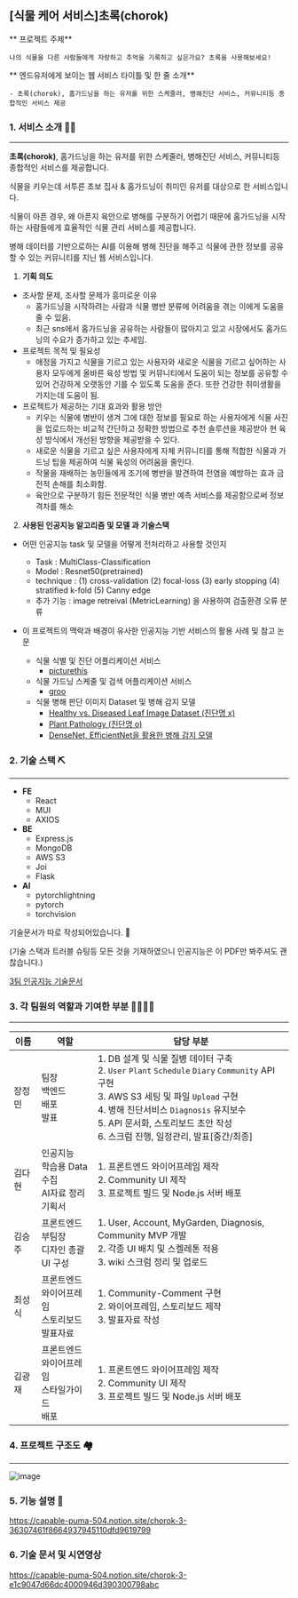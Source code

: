 ## [식물 케어 서비스]초록(chorok)

** 프로젝트 주제**

    나의 식물을 다른 사람들에게 자랑하고 추억을 기록하고 싶은가요? 초록을 사용해보세요! 
** 엔드유저에게 보이는 웹 서비스 타이틀 및 한 줄 소개**

    - 초록(chorok), 홈가드닝을 하는 유저를 위한 스케줄러, 병해진단 서비스, 커뮤니티등 종합적인 서비스 제공


### 1. 서비스 소개 👩‍🏫

---

**초록(chorok)**, 홈가드닝을 하는 유저를 위한 스케줄러, 병해진단 서비스, 커뮤니티등 종합적인 서비스를 제공합니다.

식물을 키우는데 서투른 초보 집사 & 홈가드닝이 취미인 유저를 대상으로 한 서비스입니다.

식물이 아픈 경우, 왜 아픈지 육안으로 병해를 구분하기 어렵기 때문에 홈가드닝을 시작하는 사람들에게 효율적인 식물 관리 서비스를 제공합니다.

병해 데이터를 기반으로하는 AI를 이용해 병해 진단을 해주고 식물에 관한 정보를 공유할 수 있는 커뮤니티를 지닌 웹 서비스입니다. 

1. **기획 의도**
- 조사할 문제, 조사할 문제가 흥미로운 이유
    - 홈가드닝을 시작하려는 사람과 식물 병반 분류에 어려움을 겪는 이에게 도움을 줄 수 있음.
    - 최근 sns에서 홈가드닝을 공유하는 사람들이 많아지고 있고 시장에서도 홈가드닝의 수요가 증가하고 있는 추세임.
- 프로젝트 목적 및 필요성
    - 애정을 가지고 식물을 기르고 있는 사용자와 새로운 식물을 기르고 싶어하는 사용자 모두에게 올바른 육성 방법 및 커뮤니티에서 도움이 되는 정보를 공유할 수 있어 건강하게 오랫동안 기를 수 있도록 도움을 준다. 또한 건강한 취미생활을 가지는데 도움이 됨.
- 프로젝트가 제공하는 기대 효과와 활용 방안
    - 키우는 식물에 병반이 생겨 그에 대한 정보를 필요로 하는 사용자에게 식물 사진을 업로드하는 비교적 간단하고 정확한 방법으로 추천 솔루션을 제공받아 현 육성 방식에서 개선된 방향을 제공받을 수 있다.
    - 새로운 식물을 기르고 싶은 사용자에게 자체 커뮤니티를 통해 적합한 식물과 가드닝 팁을 제공하여 식물 육성의 어려움을 줄인다.
    - 작물을 재배하는 농민들에게 조기에 병반을 발견하여 전염을 예방하는 효과 금전적 손해를 최소화함.
    - 육안으로 구분하기 힘든 전문적인 식물 병반 예측 서비스를 제공함으로써 정보 격차를 해소
    
2. **사용된 인공지능 알고리즘 및 모델 과 기술스택**
- 어떤 인공지능 task 및 모델을 어떻게 전처리하고 사용할 것인지
    - Task : MultiClass-Classification
    - Model : Resnet50(pretrained)
    - technique : (1) cross-validation
    (2) focal-loss
    (3) early stopping
    (4) stratified k-fold
    (5) Canny edge
    - 추가 기능 : image retreival (MetricLearning) 을 사용하여 검출환경 오류 분류
    
- 이 프로젝트의 맥락과 배경이 유사한 인공지능 기반 서비스의 활용 사례 및 참고 논문
    - 식물 식별 및 진단 어플리케이션 서비스
        - [picturethis](https://www.picturethisai.com/ko/app)
    - 식물 가드닝 스케줄 및 검색 어플리케이션 서비스
        - [groo](https://groo.pro/)
    - 식물 병해 판단 이미지 Dataset 및 병해 감지 모델
        - [Healthy vs. Diseased Leaf Image Dataset (진단명 x)](https://www.kaggle.com/datasets/amandam1/healthy-vs-diseased-leaf-image-dataset)
        - [Plant Pathology (진단명 o)](https://www.kaggle.com/datasets/jirkaborovec/plant-pathology-fgvc78-640px)
        - [DenseNet, EfficientNet을 활용한 병해 감지 모델](https://www.kaggle.com/code/tarunpaparaju/plant-pathology-2020-eda-models/notebook)

### 2. **기술 스택 ⛏️**

---

- **FE**
    - React
    - MUI
    - AXIOS
- **BE**
    - Express.js
    - MongoDB
    - AWS S3
    - Joi
    - Flask
- **AI**
    - pytorchlightning
    - pytorch
    - torchvision

기술문서가 따로 작성되어있습니다. 📜

(기술 스택과 트러블 슈팅등 모든 것을 기재하였으니 인공지능은 이 PDF만 봐주셔도 괜찮습니다.)

[3팀 인공지능 기술문서](file:///C:/Users/wkdwj/Desktop/ready/%EC%97%98%EB%A6%AC%EC%8A%A4/AI%ED%94%84%EB%A1%9C%EC%A0%9D%ED%8A%B83%ED%8C%80/3%ED%8C%80%20%EC%9D%B8%EA%B3%B5%EC%A7%80%EB%8A%A5%20%EA%B8%B0%EC%88%A0%EB%AC%B8%EC%84%9C.pdf)

### 3. 각 팀원의 역할과 기여한 부분 👨‍👩‍👦‍👦

---
| 이름 | 역할 | 담당 부분 |
| ------ | ------ | ------ |
| 장정민 | 팀장<br>백엔드<br>배포<br>발표 | 1. DB 설계 및 식물 질병 데이터 구축 <br> 2. `User` `Plant` `Schedule` `Diary` `Community` API 구현 <br> 3. AWS S3 세팅 및 파일 `Upload` 구현 <br> 4. 병해 진단서비스 `Diagnosis` 유지보수 <br> 5. API 문서화, 스토리보드 초안 작성 <br> 6. 스크럼 진행, 일정관리, 발표[중간/최종] |
| 김다현 | 인공지능<br>학습용 Data수집<br> AI자료 정리 <br>기획서 | 1. 프론트엔드 와이어프레임 제작<br>2. Community UI 제작<br>3. 프로젝트 빌드 및 Node.js 서버 배포 |
| 김승주 | 프론트엔드<br>부팀장<br>디자인 총괄<br>UI 구성 | 1. User, Account, MyGarden, Diagnosis, Community MVP 개발<br>2. 각종 UI 배치 및 스켈레톤 적용<br>3. wiki 스크럼 정리 및 업로드 |
| 최성식 | 프론트엔드<br>와이어프레임<br>스토리보드<br>발표자료 | 1. Community-Comment 구현<br>2. 와이어프레임, 스토리보드 제작<br>3. 발표자료 작성 |
| 김광재 | 프론트엔드<br>와이어프레임<br>스타일가이드<br>배포 | 1. 프론트엔드 와이어프레임 제작<br>2. Community UI 제작<br>3. 프로젝트 빌드 및 Node.js 서버 배포 |****



### 4. **프로젝트 구조도 🏘️**

---
![image](https://user-images.githubusercontent.com/59358910/179131804-4b206ee1-d5cd-4baa-831f-c134590bec78.png)


### 5. 기능 설명 🔮
https://capable-puma-504.notion.site/chorok-3-36307461f8664937945110dfd9619799


### 6. 기술 문서 및 시연영상
https://capable-puma-504.notion.site/chorok-3-e1c9047d66dc4000946d390300798abc
